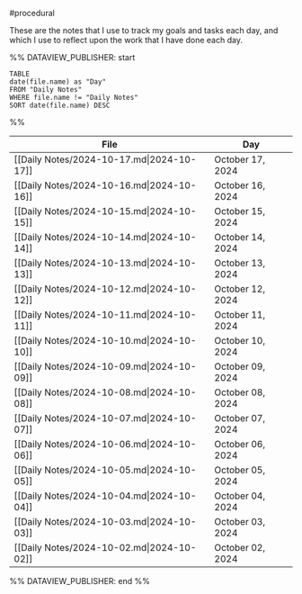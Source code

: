 #procedural 

These are the notes that I use to track my goals and tasks each day, and which I use to reflect upon the work that I have done each day.

%% DATAVIEW_PUBLISHER: start
```dataview
TABLE
date(file.name) as "Day"
FROM "Daily Notes"
WHERE file.name != "Daily Notes"
SORT date(file.name) DESC
```
%%

| File                                      | Day              |
| ----------------------------------------- | ---------------- |
| [[Daily Notes/2024-10-17.md\|2024-10-17]] | October 17, 2024 |
| [[Daily Notes/2024-10-16.md\|2024-10-16]] | October 16, 2024 |
| [[Daily Notes/2024-10-15.md\|2024-10-15]] | October 15, 2024 |
| [[Daily Notes/2024-10-14.md\|2024-10-14]] | October 14, 2024 |
| [[Daily Notes/2024-10-13.md\|2024-10-13]] | October 13, 2024 |
| [[Daily Notes/2024-10-12.md\|2024-10-12]] | October 12, 2024 |
| [[Daily Notes/2024-10-11.md\|2024-10-11]] | October 11, 2024 |
| [[Daily Notes/2024-10-10.md\|2024-10-10]] | October 10, 2024 |
| [[Daily Notes/2024-10-09.md\|2024-10-09]] | October 09, 2024 |
| [[Daily Notes/2024-10-08.md\|2024-10-08]] | October 08, 2024 |
| [[Daily Notes/2024-10-07.md\|2024-10-07]] | October 07, 2024 |
| [[Daily Notes/2024-10-06.md\|2024-10-06]] | October 06, 2024 |
| [[Daily Notes/2024-10-05.md\|2024-10-05]] | October 05, 2024 |
| [[Daily Notes/2024-10-04.md\|2024-10-04]] | October 04, 2024 |
| [[Daily Notes/2024-10-03.md\|2024-10-03]] | October 03, 2024 |
| [[Daily Notes/2024-10-02.md\|2024-10-02]] | October 02, 2024 |

%% DATAVIEW_PUBLISHER: end %%